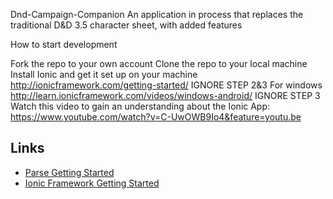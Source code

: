 
Dnd-Campaign-Companion
An application in process that replaces the traditional D&D 3.5 character sheet, with added features

How to start development

Fork the repo to your own account
Clone the repo to your local machine
Install Ionic and get it set up on your machine http://ionicframework.com/getting-started/ IGNORE STEP 2&3
For windows http://learn.ionicframework.com/videos/windows-android/ IGNORE STEP 3
Watch this video to gain an understanding about the Ionic App: https://www.youtube.com/watch?v=C-UwOWB9Io4&feature=youtu.be

## Links
* [Parse Getting Started](https://parse.com/apps/quickstart#parse_data/web/new)
* [Ionic Framework Getting Started](http://ionicframework.com/getting-started)



